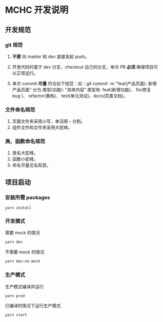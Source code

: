 # MCHC 开发说明

## 开发规范

### git 规范

1. **不要** 向 master 和 dev 直接发起 push。

2. 开发代码时基于 dev 分支，checkout 自己的分支，单次 PR **必须** 确保项目可以正常运行。

3. 单次 commit **尽量** 符合如下规范：如：git commit -m "feat(产品页面): 新增产品页面" 分为 类型(功能): "具体内容" 类型有: feat(新增功能)、 fix(修复 bug )、 refactor(重构)、 test(单元测试)、docs(完善文档)。

### 文件命名规范

1. 页面文件夹采用小写，单词用 **-** 分割。
2. 组件文件和文件夹采用大驼峰。

### 类、函数命名规范
1. 类名大驼峰。
2. 函数小驼峰。
3. 命名尽量见名知意。

## 项目启动

### 安装所需 packages

```
yarn install
```

### 开发模式

需要 mock 的情况

```bash
yarn dev
```

不需要 mock 的情况

```bash
yarn dev:no-mock
```

### 生产模式

生产模式编译并运行

```
yarn prod
```

已编译的情况下运行生产模式

```
yarn start
```
